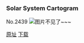 ### Solar System Cartogram
No.2439
![图片不见了~~~](https://imgs.xkcd.com/comics/solar_system_cartogram.png)

[原址](https://xkcd.com//2439) [下载](https://imgs.xkcd.com/comics/solar_system_cartogram.png)

